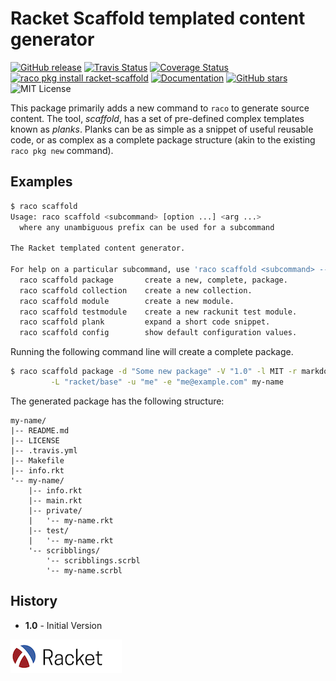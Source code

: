 # Racket Scaffold templated content generator

[![GitHub release](https://img.shields.io/github/release/johnstonskj/racket-scaffold.svg?style=flat-square)](https://github.com/johnstonskj/racket-scaffold/releases)
[![Travis Status](https://travis-ci.org/johnstonskj/racket-scaffold.svg)](https://www.travis-ci.org/johnstonskj/racket-scaffold)
[![Coverage Status](https://coveralls.io/repos/github/johnstonskj/racket-scaffold/badge.svg?branch=master)](https://coveralls.io/github/johnstonskj/racket-scaffold?branch=master)
[![raco pkg install racket-scaffold](https://img.shields.io/badge/raco%20pkg%20install-racket--scaffold-blue.svg)](http://pkgs.racket-lang.org/package/racket-scaffold)
[![Documentation](https://img.shields.io/badge/raco%20docs-racket--scaffold-blue.svg)](http://docs.racket-lang.org/racket-scaffold/index.html)
[![GitHub stars](https://img.shields.io/github/stars/johnstonskj/racket-scaffold.svg)](https://github.com/johnstonskj/racket-scaffold/stargazers)
![MIT License](https://img.shields.io/badge/license-MIT-118811.svg)

This package primarily adds a new command to `raco` to generate source
content. The tool, *scaffold*, has a set of pre-defined complex templates
known as *planks*. Planks can be as simple as a snippet of useful reusable
code, or as complex as a complete package structure (akin to the existing
`raco pkg new` command).


## Examples

```bash
$ raco scaffold
Usage: raco scaffold <subcommand> [option ...] <arg ...>
  where any unambiguous prefix can be used for a subcommand

The Racket templated content generator.

For help on a particular subcommand, use 'raco scaffold <subcommand> --help'
  raco scaffold package       create a new, complete, package.
  raco scaffold collection    create a new collection.
  raco scaffold module        create a new module.
  raco scaffold testmodule    create a new rackunit test module.
  raco scaffold plank         expand a short code snippet.
  raco scaffold config        show default configuration values.
```

Running the following command line will create a complete package.

```bash
$ raco scaffold package -d "Some new package" -V "1.0" -l MIT -r markdown \
         -L "racket/base" -u "me" -e "me@example.com" my-name
```

The generated package has the following structure:

```
my-name/
|-- README.md 
|-- LICENSE
|-- .travis.yml
|-- Makefile
|-- info.rkt
'-- my-name/
    |-- info.rkt
    |-- main.rkt
    |-- private/
    |   '-- my-name.rkt
    |-- test/
    |   '-- my-name.rkt
    '-- scribblings/
        '-- scribblings.scrbl
        '-- my-name.scrbl
```

## History

* **1.0** - Initial Version

[![Racket Language](https://raw.githubusercontent.com/johnstonskj/racket-playground/master/racket-lang.png)](https://racket-lang.org/)
